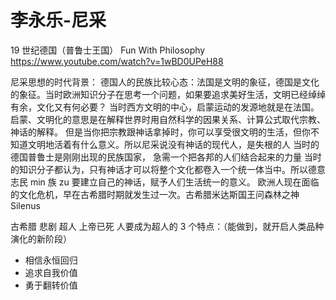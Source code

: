 # 李永乐-尼采
19 世纪德国（普鲁士王国）
Fun With Philosophy
https://www.youtube.com/watch?v=1wBD0UPeH88

尼采思想的时代背景：
德国人的民族比较心态：法国是文明的象征，德国是文化的象征。当时欧洲知识分子在思考一个问题，如果要追求美好生活，文明已经绰绰有余，文化又有何必要？
当时西方文明的中心，启蒙运动的发源地就是在法国。 启蒙、文明化的意思是在解释世界时用自然科学的因果关系、计算公式取代宗教、神话的解释。
但是当你把宗教跟神话拿掉时，你可以享受很文明的生活，但你不知道文明地活着有什么意义。所以尼采说没有神话的现代人，是失根的人
当时的德国普鲁士是刚刚出现的民族国家， 急需一个把各邦的人们结合起来的力量
当时的知识分子都认为，只有神话才可以将整个文化都卷入一个统一体当中。所以德意志民 min 族 zu 要建立自己的神话，赋予人们生活统一的意义。
欧洲人现在面临的文化危机，早在古希腊时期就发生过一次。古希腊米达斯国王问森林之神 Silenus

古希腊 悲剧
超人 上帝已死
人要成为超人的 3 个特点：（能做到，就开启人类品种演化的新阶段）

- 相信永恒回归
- 追求自我价值
- 勇于翻转价值
